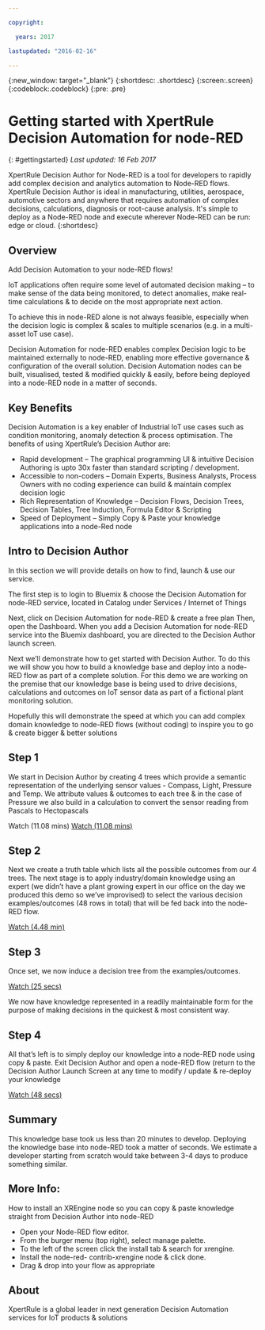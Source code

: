 ```yaml
---

copyright:

  years: 2017

lastupdated: "2016-02-16"

---
```


{:new_window: target="_blank"}
{:shortdesc: .shortdesc}
{:screen:.screen}
{:codeblock:.codeblock}
{:pre: .pre}

# Getting started with XpertRule Decision Automation for node-RED
{: #gettingstarted} 
*Last updated: 16 Feb 2017*

XpertRule Decision Author for Node-RED is a tool for developers to rapidly add complex decision and analytics automation to Node-RED flows. XpertRule Decision Author is ideal in manufacturing, utilities, aerospace, automotive sectors and anywhere that requires automation of complex decisions, calculations, diagnosis or root-cause analysis. It's simple to deploy as a Node-RED node and execute wherever Node-RED can be run: edge or cloud.
{:shortdesc}

## Overview

Add Decision Automation to your node-RED flows!

IoT applications often require some level of automated decision making – to make sense of the data being monitored, to detect anomalies, make real-time calculations &amp; to decide on the most appropriate next action.

To achieve this in node-RED alone is not always feasible, especially when the decision logic is complex &amp; scales to multiple scenarios (e.g. in a multi-asset IoT use case).

Decision Automation for node-RED enables complex Decision logic to be maintained externally to node-RED, enabling more effective governance &amp; configuration of the overall solution. Decision Automation nodes can be built, visualised, tested &amp; modified quickly &amp; easily, before being deployed into a node-RED node in a matter of seconds.

## Key Benefits
Decision Automation is a key enabler of Industrial IoT use cases such as condition monitoring, anomaly detection &amp; process optimisation. The benefits of using XpertRule’s Decision Author are:
    
- Rapid development – The graphical programming UI &amp; intuitive Decision Authoring is upto 30x faster than standard scripting / development.
- Accessible to non-coders – Domain Experts, Business Analysts, Process Owners with no coding experience can build &amp; maintain complex decision logic
- Rich Representation of Knowledge – Decision Flows, Decision Trees, Decision Tables, Tree Induction, Formula Editor &amp; Scripting
- Speed of Deployment – Simply Copy &amp; Paste your knowledge applications into a node-Red node

## Intro to Decision Author
In this section we will provide details on how to find, launch &amp; use our service.

The first step is to login to Bluemix &amp; choose the Decision Automation for node-RED service, located in Catalog under Services / Internet of Things

Next, click on Decision Automation for node-RED &amp; create a free plan Then, open the Dashboard. When you add a Decision Automation for node-RED service into the Bluemix dashboard, you are directed to the Decision Author launch screen.

Next we’ll demonstrate how to get started with Decision Author. To do this we will show you how to build a knowledge base and deploy into a node-RED flow as part of a complete solution. For this demo we are working on the premise that our knowledge base is being used to drive decisions, calculations and outcomes on IoT sensor data as part of a fictional plant monitoring solution.

Hopefully this will demonstrate the speed at which you can add complex domain knowledge to node-RED flows (without coding) to inspire you to go &amp; create bigger &amp; better solutions

## Step 1
We start in Decision Author by creating 4 trees which provide a semantic representation of the underlying sensor values - Compass, Light, Pressure and Temp. We attribute values &amp; outcomes to each tree &amp; in the case of Pressure we also build in a calculation to convert the sensor reading from Pascals to Hectopascals

Watch (11.08 mins)
[Watch (11.08 mins)](https://www.youtube.com/watch?v=iXw0lcRnJSA&amp;feature=youtu.be)

## Step 2
Next we create a truth table which lists all the possible outcomes from our 4 trees. The next stage is to apply industry/domain knowledge using an expert (we didn’t have a plant growing expert in our office on the day we produced this demo so we’ve improvised) to select the various decision examples/outcomes (48 rows in total) that will be fed back into the node-RED flow.

[Watch (4.48 min)](https://www.youtube.com/watch?v=z5zoEIomgQ8&amp;feature=youtu.be)

## Step 3
Once set, we now induce a decision tree from the examples/outcomes.

[Watch (25 secs)](https://www.youtube.com/watch?v=PtgHa0lFio8&amp;feature=youtu.be)

We now have knowledge represented in a readily maintainable form for the purpose of making decisions in the quickest &amp; most consistent way.

## Step 4
All that’s left is to simply deploy our knowledge into a node-RED node using copy &amp; paste. Exit Decision Author and open a node-RED flow (return to the Decision Author Launch Screen at any time to modify / update &amp; re-deploy your knowledge

[Watch (48 secs)](https://www.youtube.com/watch?v=w9GWBqOhbH0&amp;feature=youtu.be)

## Summary
This knowledge base took us less than 20 minutes to develop. Deploying the knowledge base into node-RED took a matter of seconds. We estimate a developer starting from scratch would take between 3-4 days to produce something similar.

## More Info:
How to install an XREngine node so you can copy &amp; paste knowledge straight from Decision Author into node-RED

- Open your Node-RED flow editor.
- From the burger menu (top right), select manage palette.
- To the left of the screen click the install tab &amp; search for xrengine.
- Install the node-red- contrib-xrengine node &amp; click done.
- Drag &amp; drop into your flow as appropriate

## About
XpertRule is a global leader in next generation Decision Automation services for IoT products &amp; solutions
